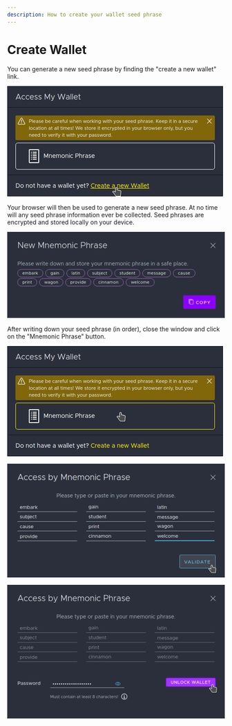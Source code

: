 ```yaml
---
description: How to create your wallet seed phrase
---
```


# Create Wallet

You can generate a new seed phrase by finding the "create a new wallet" link.

![](../../.gitbook/assets/ww-create-new.png)

Your browser will then be used to generate a new seed phrase. At no time will any seed phrase information ever be collected. Seed phrases are encrypted and stored locally on your device.

![](../../.gitbook/assets/ww-copy-phrase.png)

After writing down your seed phrase \(in order\), close the window and click on the "Mnemonic Phrase" button.

![Click on the &quot;Mnemonic Phrase&quot; button](../../.gitbook/assets/ww-mnemonic-button.png)

![Enter in your seed phrase, and click on &quot;Validate&quot;](../../.gitbook/assets/ww-enter-phrase.png)

![Choose a strong password and click on &quot;Unlock Wallet&quot;](../../.gitbook/assets/ww-encrypt-phrase.png)

